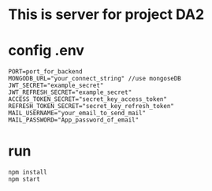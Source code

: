# This is server for project DA2

# config .env
    PORT=port_for_backend
    MONGODB_URL="your_connect_string" //use mongoseDB
    JWT_SECRET="example_secret"
    JWT_REFRESH_SECRET="example_secret"
    ACCESS_TOKEN_SECRET="secret_key_access_token"
    REFRESH_TOKEN_SECRET="secret_key_refresh_token"
    MAIL_USERNAME="your_email_to_send_mail"
    MAIL_PASSWORD="App_password_of_email"

# run 
    npm install
    npm start
